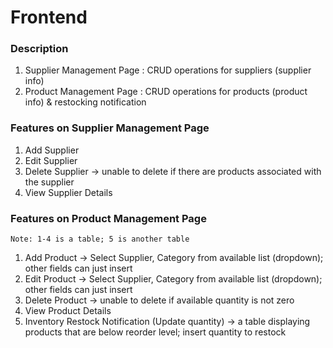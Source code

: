# Frontend

### Description
 1. Supplier Management Page : CRUD operations for suppliers (supplier info)
 2. Product Management Page : CRUD operations for products (product info) & restocking notification

### Features on Supplier Management Page
 1. Add Supplier
 2. Edit Supplier
 3. Delete Supplier -> unable to delete if there are products associated with the supplier
 4. View Supplier Details

### Features on Product Management Page
`Note: 1-4 is a table; 5 is another table`
1. Add Product -> Select Supplier, Category from available list (dropdown); other fields can just insert
2. Edit Product -> Select Supplier, Category from available list (dropdown); other fields can just insert
3. Delete Product -> unable to delete if available quantity is not zero
4. View Product Details
5. Inventory Restock Notification (Update quantity) -> a table displaying products that are below reorder level; insert quantity to restock
